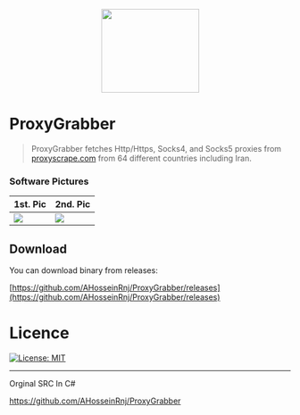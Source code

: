 <p align="center">
  <img height="150" width="175" src="https://image.prntscr.com/image/QjRhhk6VT0_YoCuASHLp2Q.png"/>
</p>

# ProxyGrabber
> ProxyGrabber fetches Http/Https, Socks4, and Socks5 proxies from [proxyscrape.com](https://proxyscrape.com/home) from 64 different countries including Iran.

### Software Pictures
| 1st. Pic | 2nd. Pic |
| --- | ---  |
|![](https://image.prntscr.com/image/TtCZaWspQJCpkRiOgVW6yw.png) | ![](https://image.prntscr.com/image/QFq-LPn5QRi91QNUrl-b-g.png)  |

## Download
You can download binary from releases:

[https://github.com/AHosseinRnj/ProxyGrabber/releases](https://github.com/AHosseinRnj/ProxyGrabber/releases)

# Licence
[![License: MIT](https://img.shields.io/badge/License-MIT-green.svg)](https://opensource.org/licenses/MIT)

** **

Orginal SRC In C#

https://github.com/AHosseinRnj/ProxyGrabber
